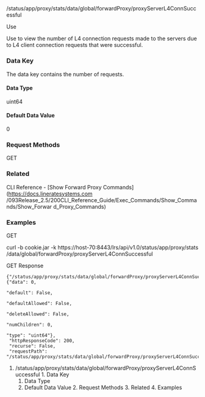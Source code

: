 ##
/status/app/proxy/stats/data/global/forwardProxy/proxyServerL4ConnSuccessful

Use

Use to view the number of L4 connection requests made to the servers due to L4
client connection requests that were successful.

### Data Key

The data key contains the number of requests.

#### Data Type

uint64

#### Default Data Value

0

### Request Methods

GET

### Related

CLI Reference - [Show Forward Proxy Commands](https://docs.lineratesystems.com
/093Release_2.5/200CLI_Reference_Guide/Exec_Commands/Show_Commands/Show_Forwar
d_Proxy_Commands)

### Examples

GET

curl -b cookie.jar -k https://host-70:8443/lrs/api/v1.0/status/app/proxy/stats
/data/global/forwardProxy/proxyServerL4ConnSuccessful

GET Response

    
    {"/status/app/proxy/stats/data/global/forwardProxy/proxyServerL4ConnSuccessful": {"data": 0,
                                                                                       "default": False,
                                                                                       "defaultAllowed": False,
                                                                                       "deleteAllowed": False,
                                                                                       "numChildren": 0,
                                                                                       "type": "uint64"},
     "httpResponseCode": 200,
     "recurse": False,
     "requestPath": "/status/app/proxy/stats/data/global/forwardProxy/proxyServerL4ConnSuccessful"}
    

  1. /status/app/proxy/stats/data/global/forwardProxy/proxyServerL4ConnSuccessful
    1. Data Key
      1. Data Type
      2. Default Data Value
    2. Request Methods
    3. Related
    4. Examples

